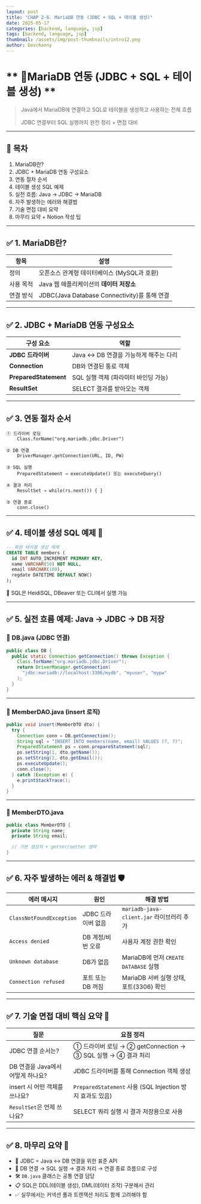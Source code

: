 ```yaml
---
layout: post
title: "CHAP 2-6. MariaDB 연동 (JDBC + SQL + 테이블 생성)"
date: 2025-05-17
categories: [backend, language, jsp]
tags: [backend, language, jsp]
thumbnail: /assets/img/post-thumbnails/intro12.png
author: Devchanny
---
```



# ** 📌MariaDB 연동 (JDBC + SQL + 테이블 생성) **

> Java에서 MariaDB에 연결하고 SQL로 테이블을 생성하고 사용하는 전체 흐름
> 
> 
> JDBC 연결부터 SQL 실행까지 완전 정리 + 면접 대비
> 

---

## 🧩 목차

1. MariaDB란?
2. JDBC + MariaDB 연동 구성요소
3. 연동 절차 순서
4. 테이블 생성 SQL 예제
5. 실전 흐름: Java → JDBC → MariaDB
6. 자주 발생하는 에러와 해결법
7. 기술 면접 대비 요약
8. 마무리 요약 + Notion 작성 팁

---

## ✅ 1. MariaDB란?

| 항목 | 설명 |
| --- | --- |
| 정의 | 오픈소스 관계형 데이터베이스 (MySQL과 호환) |
| 사용 목적 | Java 웹 애플리케이션의 **데이터 저장소** |
| 연결 방식 | JDBC(Java Database Connectivity)를 통해 연결 |

---

## ✅ 2. JDBC + MariaDB 연동 구성요소

| 구성 요소 | 역할 |
| --- | --- |
| **JDBC 드라이버** | Java ↔ DB 연결을 가능하게 해주는 다리 |
| **Connection** | DB와 연결된 통로 객체 |
| **PreparedStatement** | SQL 실행 객체 (파라미터 바인딩 가능) |
| **ResultSet** | SELECT 결과를 받아오는 객체 |

---

## ✅ 3. 연동 절차 순서

```
① 드라이버 로딩
    Class.forName("org.mariadb.jdbc.Driver")

② DB 연결
    DriverManager.getConnection(URL, ID, PW)

③ SQL 실행
    PreparedStatement → executeUpdate() 또는 executeQuery()

④ 결과 처리
    ResultSet → while(rs.next()) { }

⑤ 연결 종료
    conn.close()
```

---

## ✅ 4. 테이블 생성 SQL 예제 🎯

```sql
-- 회원 테이블 생성 예제
CREATE TABLE members (
  id INT AUTO_INCREMENT PRIMARY KEY,
  name VARCHAR(50) NOT NULL,
  email VARCHAR(100),
  regdate DATETIME DEFAULT NOW()
);
```

📌 SQL은 HeidiSQL, DBeaver 또는 CLI에서 실행 가능

---

## ✅ 5. 실전 흐름 예제: Java → JDBC → DB 저장

### 📄 DB.java (JDBC 연결)

```java
public class DB {
  public static Connection getConnection() throws Exception {
    Class.forName("org.mariadb.jdbc.Driver");
    return DriverManager.getConnection(
      "jdbc:mariadb://localhost:3306/mydb", "myuser", "mypw"
    );
  }
}
```

---

### 📄 MemberDAO.java (insert 로직)

```java
public void insert(MemberDTO dto) {
  try {
    Connection conn = DB.getConnection();
    String sql = "INSERT INTO members(name, email) VALUES (?, ?)";
    PreparedStatement ps = conn.prepareStatement(sql);
    ps.setString(1, dto.getName());
    ps.setString(2, dto.getEmail());
    ps.executeUpdate();
    conn.close();
  } catch (Exception e) {
    e.printStackTrace();
  }
}
```

---

### 📄 MemberDTO.java

```java
public class MemberDTO {
  private String name;
  private String email;

  // 기본 생성자 + getter/setter 생략
}
```

---

## ✅ 6. 자주 발생하는 에러 & 해결법 🛡️

| 에러 메시지 | 원인 | 해결 방법 |
| --- | --- | --- |
| `ClassNotFoundException` | JDBC 드라이버 없음 | `mariadb-java-client.jar` 라이브러리 추가 |
| `Access denied` | DB 계정/비번 오류 | 사용자 계정 권한 확인 |
| `Unknown database` | DB가 없음 | MariaDB에 먼저 `CREATE DATABASE` 실행 |
| `Connection refused` | 포트 또는 DB 꺼짐 | MariaDB 서버 실행 상태, 포트(3306) 확인 |

---

## ✅ 7. 기술 면접 대비 핵심 요약 💬

| 질문 | 요점 정리 |
| --- | --- |
| JDBC 연결 순서는? | ① 드라이버 로딩 → ② getConnection → ③ SQL 실행 → ④ 결과 처리 |
| DB 연결을 Java에서 어떻게 하나요? | JDBC 드라이버를 통해 Connection 객체 생성 |
| insert 시 어떤 객체를 쓰나요? | `PreparedStatement` 사용 (SQL Injection 방지 효과도 있음) |
| `ResultSet`은 언제 쓰나요? | SELECT 쿼리 실행 시 결과 저장용으로 사용 |

---

## ✅ 8. 마무리 요약 🧠

- 🧲 JDBC = Java ↔ DB 연결을 위한 표준 API
- 🔗 DB 연결 → SQL 실행 → 결과 처리 → 연결 종료 흐름으로 구성
- 🛠 `DB.java` 클래스는 공통 연결 담당
- 📋 SQL은 DDL(테이블 생성), DML(데이터 조작) 구분해서 관리
- ✅ 실무에서는 커넥션 풀과 트랜잭션 처리도 함께 고려해야 함
